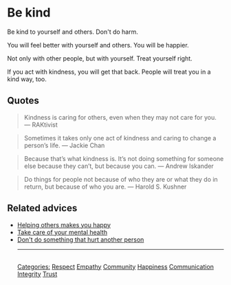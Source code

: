 # Be kind

Be kind to yourself and others. Don't do harm.

You will feel better with yourself and others. You will be happier.

Not only with other people, but with yourself. Treat yourself right.

If you act with kindness, you will get that back. People will treat you in a kind way, too.

## Quotes

> Kindness is caring for others, even when they may not care for you. ― RAKtivist

> Sometimes it takes only one act of kindness and caring to change a person’s life. ― Jackie Chan

> Because that’s what kindness is. It’s not doing something for someone else because they can’t, but because you can. ― Andrew Iskander

> Do things for people not because of who they are or what they do in return, but because of who you are. ― Harold S. Kushner

## Related advices

- [Helping others makes you happy](../Helping%20makes%20you%20happy/index.md)
- [Take care of your mental health](../Take%20care%20of%20your%20mental%20health/index.md)
- [Don't do something that hurt another person](../Do%20no%20harm/index.md)<hr/><br/>[Categories:](../Categories/index.md) [Respect](../Categories/Respect.md) [Empathy](../Categories/Empathy.md) [Community](../Categories/Community.md) [Happiness](../Categories/Happiness.md) [Communication](../Categories/Communication.md) [Integrity](../Categories/Integrity.md) [Trust](../Categories/Trust.md)